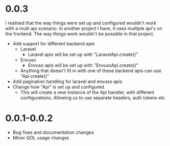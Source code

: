 # 0.0.3

I realised that the way things were set up and configured wouldn't work with a multi api scenario.
In another project I have, it uses multiple api's on the frontend. The way things work wouldn't be possible in that project.

- Add support for different backend apis
  - Laravel
    - Laravel apis will be set up with "LaravelApi.create()"
  - Envuso
      - Envuso apis will be set up with "EnvusoApi.create()"
  - Anything that doesn't fit in with one of these backend apis can use "Api.create()"
- Add pagination handling for laravel and envuso apis
- Change how "Api" is set up and configured.
    - This will create a new instance of the Api handler, with different configurations. Allowing us to use separate headers, auth tokens etc

# 0.0.1-0.0.2

- Bug fixes and documentation changes
- Minor QOL usage changes
